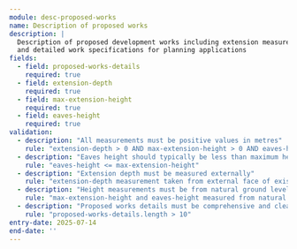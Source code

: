 ```yaml
---
module: desc-proposed-works
name: Description of proposed works
description: |
  Description of proposed development works including extension measurements
  and detailed work specifications for planning applications
fields:
  - field: proposed-works-details
    required: true
  - field: extension-depth
    required: true
  - field: max-extension-height
    required: true
  - field: eaves-height
    required: true
validation:
  - description: "All measurements must be positive values in metres"
    rule: "extension-depth > 0 AND max-extension-height > 0 AND eaves-height > 0"
  - description: "Eaves height should typically be less than maximum height"
    rule: "eaves-height <= max-extension-height"
  - description: "Extension depth must be measured externally"
    rule: "extension-depth measurement taken from external face of existing rear wall"
  - description: "Height measurements must be from natural ground level"
    rule: "max-extension-height and eaves-height measured from natural ground level"
  - description: "Proposed works details must be comprehensive and clear"
    rule: "proposed-works-details.length > 10"
entry-date: 2025-07-14
end-date: ''
---
```

